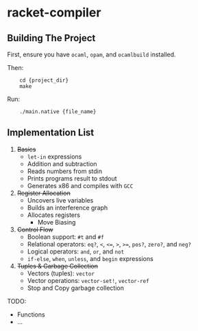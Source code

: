 # racket-compiler

## Building The Project
First, ensure you have `ocaml`, `opam`, and `ocamlbuild` installed.

Then:

        cd {project_dir}
        make

Run:

        ./main.native {file_name}


## Implementation List

1. ~~Basics~~
    - `let-in` expressions
    - Addition and subtraction
    - Reads numbers from stdin
    - Prints programs result to stdout
    - Generates x86 and compiles with `GCC`
2. ~~Register Allocation~~
    - Uncovers live variables
    - Builds an interference graph
    - Allocates registers
        - Move Biasing
3. ~~Control Flow~~
    - Boolean support: `#t` and `#f`
    - Relational operators: `eq?`, `<`, `<=`, `>`, `>=`, `pos?`, `zero?`, and `neg?`
    - Logical operators: `and`, `or`, and `not`
    - `if-else`, `when`, `unless`, and `begin` expressions
4. ~~Tuples & Garbage Collection~~
    - Vectors (tuples): `vector`
    - Vector operations: `vector-set!`, `vector-ref`
    - Stop and Copy garbage collection

TODO:
* Functions
* ...